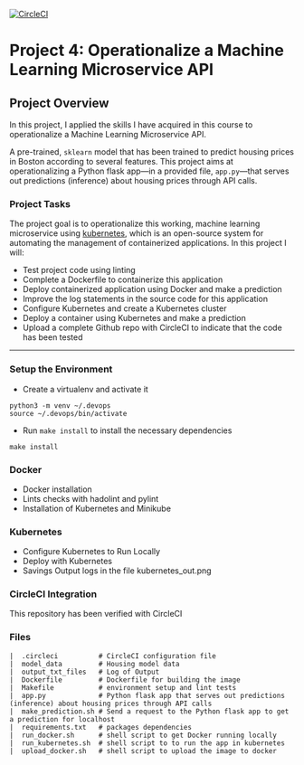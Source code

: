 [![CircleCI](https://circleci.com/github/weinanlee/Operationalize-ML-Microservice.svg?style=svg)](https://app.circleci.com/pipelines/github/weinanlee/Operationalize-ML-Microservice)

# Project 4: Operationalize a Machine Learning Microservice API 

## Project Overview

In this project, I applied the skills I have acquired in this course to operationalize a Machine Learning Microservice API. 

A pre-trained, `sklearn` model that has been trained to predict housing prices in Boston according to several features.  This project aims at operationalizing a Python flask app—in a provided file, `app.py`—that serves out predictions (inference) about housing prices through API calls.

### Project Tasks

The  project goal is to operationalize this working, machine learning microservice using [kubernetes](https://kubernetes.io/), which is an open-source system for automating the management of containerized applications. In this project I will:

* Test  project code using linting
* Complete a Dockerfile to containerize this application
* Deploy  containerized application using Docker and make a prediction
* Improve the log statements in the source code for this application
* Configure Kubernetes and create a Kubernetes cluster
* Deploy a container using Kubernetes and make a prediction
* Upload a complete Github repo with CircleCI to indicate that the code has been tested

---

### Setup the Environment

* Create a virtualenv and activate it

```
python3 -m venv ~/.devops
source ~/.devops/bin/activate
```

* Run `make install` to install the necessary dependencies
```
make install
```

### Docker

* Docker installation
* Lints checks with hadolint and pylint
* Installation of Kubernetes and Minikube

### Kubernetes

* Configure Kubernetes to Run Locally
* Deploy with Kubernetes
* Savings Output logs in the file kubernetes_out.png

### CircleCI Integration

This repository has been verified with CircleCI

### Files
```
|  .circleci          # CircleCI configuration file
|  model_data         # Housing model data
|  output_txt_files   # Log of Output 
|  Dockerfile         # Dockerfile for building the image 
|  Makefile           # environment setup and lint tests
|  app.py             # Python flask app that serves out predictions (inference) about housing prices through API calls
|  make_prediction.sh # Send a request to the Python flask app to get a prediction for localhost 
|  requirements.txt   # packages dependencies 
|  run_docker.sh      # shell script to get Docker running locally
|  run_kubernetes.sh  # shell script to to run the app in kubernetes
|  upload_docker.sh   # shell script to upload the image to docker

```
